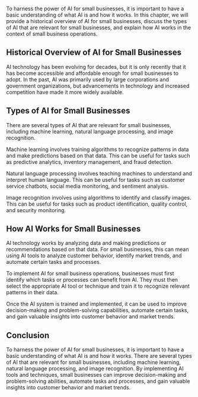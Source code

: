 

To harness the power of AI for small businesses, it is important to have a basic understanding of what AI is and how it works. In this chapter, we will provide a historical overview of AI for small businesses, discuss the types of AI that are relevant for small businesses, and explain how AI works in the context of small business operations.

Historical Overview of AI for Small Businesses
----------------------------------------------

AI technology has been evolving for decades, but it is only recently that it has become accessible and affordable enough for small businesses to adopt. In the past, AI was primarily used by large corporations and government organizations, but advancements in technology and increased competition have made it more widely available.

Types of AI for Small Businesses
--------------------------------

There are several types of AI that are relevant for small businesses, including machine learning, natural language processing, and image recognition.

Machine learning involves training algorithms to recognize patterns in data and make predictions based on that data. This can be useful for tasks such as predictive analytics, inventory management, and fraud detection.

Natural language processing involves teaching machines to understand and interpret human language. This can be useful for tasks such as customer service chatbots, social media monitoring, and sentiment analysis.

Image recognition involves using algorithms to identify and classify images. This can be useful for tasks such as product identification, quality control, and security monitoring.

How AI Works for Small Businesses
---------------------------------

AI technology works by analyzing data and making predictions or recommendations based on that data. For small businesses, this can mean using AI tools to analyze customer behavior, identify market trends, and automate certain tasks and processes.

To implement AI for small business operations, businesses must first identify which tasks or processes can benefit from AI. They must then select the appropriate AI tool or technique and train it to recognize relevant patterns in their data.

Once the AI system is trained and implemented, it can be used to improve decision-making and problem-solving capabilities, automate certain tasks, and gain valuable insights into customer behavior and market trends.

Conclusion
----------

To harness the power of AI for small businesses, it is important to have a basic understanding of what AI is and how it works. There are several types of AI that are relevant for small businesses, including machine learning, natural language processing, and image recognition. By implementing AI tools and techniques, small businesses can improve decision-making and problem-solving abilities, automate tasks and processes, and gain valuable insights into customer behavior and market trends.
